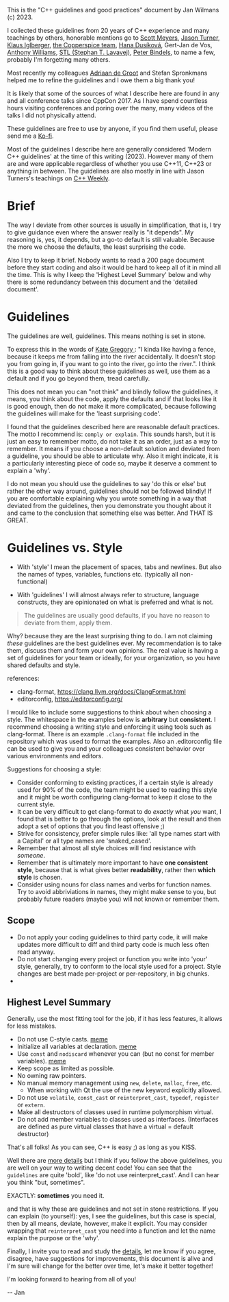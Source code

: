 This is the "C++ guidelines and good practices" document by Jan Wilmans (c) 2023.

I collected these guidelines from 20 years of C++ experience and many teachings by others, honorable mentions go to [Scott Meyers](https://www.youtube.com/watch?v=wQxj20X-tIU), [Jason Turner](https://www.youtube.com/@cppweekly), [Klaus Iglberger](https://www.youtube.com/watch?v=PEcy1vYHb8A), [the Copperspice team](https://www.youtube.com/@CopperSpice), [Hana Dusíková](https://www.youtube.com/watch?v=C9MWAXYdFSY), Gert-Jan de Vos, [Anthony Williams](https://www.youtube.com/watch?v=JvHZ_OECOFU),  [STL (Stephan T. Lavavej)](https://www.youtube.com/watch?v=JhgWFYfdIho), [Peter Bindels](https://www.youtube.com/watch?v=4V9QWHjRPMc), to name a few, probably I'm forgetting many others. 

Most recently my colleagues [Adriaan de Groot](https://github.com/adriaandegroot/) and Stefan Spronkmans helped me to refine the guidelines and I owe them a big thank you!

It is likely that some of the sources of what I describe here are found in any and all conference talks since CppCon 2017. As I have spend countless hours visiting conferences and poring over the many, many videos of the talks I did not physically attend.

These guidelines are free to use by anyone, if you find them useful, please send me a [Ko-fi](https://ko-fi.com/janwilmans).

Most of the guidelines I describe here are generally considered 'Modern C++ guidelines' at the time of this writing (2023). However many of them are and were applicable regardless of whether you use C++11, C++23 or anything in between.
The guidelines are also mostly in line with Jason Turners's teachings on [C++ Weekly](https://www.youtube.com/@cppweekly). 

# Brief

The way I deviate from other sources is usually in simplification, that is, I try to give guidance even where the answer really is "it depends". My reasoning is, yes, it depends, but a go-to default is still valuable. Because the more we choose the defaults, the least surprising the code.

Also I try to keep it brief. Nobody wants to read a 200 page document before they start coding and also it would be hard to keep all of it in mind all the time.
This is why I keep the 'Highest Level Summary' below and why there is some redundancy between this document and the 'detailed document'. 


# Guidelines

The guidelines are well, guidelines. This means nothing is set in stone. 

To express this in the words of [Kate Gregory ](https://www.youtube.com/watch?v=MBRoCdtZOYg): "I kinda like having a fence, because it keeps me from falling into the river accidentally. It doesn't stop you from going in, if you want to go into the river, go into the river.". I think this is a good way to think about these guidelines as well, use them as a default and if you go beyond them, tread carefully.

This does not mean you can "not think" and blindly follow the guidelines, it means, you think about the code, apply the defaults and if that looks like it is good enough, then do not make it more complicated, because following the guidelines will make for the 'least surprising code'.

I found that the guidelines described here are reasonable default practices.
The motto I recommend is: `comply or explain`. This sounds harsh, but it is just an easy to remember motto, do not take it as an order, just as a way to remember. It means if you choose a non-default solution and deviated from a guideline, you should be able to articulate why. Also it might indicate, it is a particularly interesting piece of code so, maybe it deserve a comment to explain a 'why'. 

I do not mean you should use the guidelines to say 'do this or else' but rather the other way around, guidelines should not be followed blindly!
If you are comfortable explaining why you wrote something in a way that deviated from the guidelines, then you 
demonstrate you thought about it and came to the conclusion that something else was better. And THAT IS GREAT.

# Guidelines vs. Style 

- With 'style' I mean the placement of spaces, tabs and newlines. But also the names of types, variables, functions etc. (typically all non-functional)

- With 'guidelines' I will almost always refer to structure, language constructs, they are opinionated on what is preferred and what is not.

> The guidelines are usually good defaults, if you have no reason to deviate from them, apply them. 

Why? because they are the least surprising thing to do.
I am not claiming _these_ guidelines are the best guidelines ever. My recommendation is to take them, discuss them and form your own opinions.
The real value is having a set of guidelines for your team or ideally, for your organization, so you have shared defaults and style.

references:

- clang-format, https://clang.llvm.org/docs/ClangFormat.html 
- editorconfig, https://editorconfig.org/ 

I would like to include some suggestions to think about when choosing a style.
The whitespace in the examples below is **arbitrary** but **consistent**. I recommend choosing a writing style and enforcing it using tools such as clang-format. 
There is an example `.clang-format` file included in the repository which was used to format the examples. Also an .editorconfig file can be used to  give you and your colleagues consistent behavior over various environments and editors.

Suggestions for choosing a style:

- Consider conforming to existing practices, if a certain style is already used for 90% of the code, the team might be used to reading this style and it might be worth configuring clang-format to
  keep it close to the current style.
- It can be very difficult to get clang-format to do _exactly_ what _you_ want, I found that is better to go through the options, look at the result and then adopt a set of options that you find least offensive ;)
- Strive for consistency, prefer simple rules like: 'all type names start with a Capital' or all type names are 'snaked_cased'.
- Remember that almost all style choices will find resistance with _someone_.
- Remember that is ultimately more important to have **one consistent style**, because that is what gives better **readability**, rather then **which style** is chosen.
- Consider using nouns for class names and verbs for function names. Try to avoid abbriviations in names, they might make sense to you, but probably future readers (maybe you) will not known or remember them.

## Scope

- Do not apply your coding guidelines to third party code, it will make updates more difficult to diff and third party code is much less often read anyway.
- Do not start changing every project or function you write into 'your' style, generally, try to conform to the local style used for a project. Style changes are best made per-project or per-repository, in big chunks.
- 
## Highest Level Summary

Generally, use the most fitting tool for the job, if it has less features, it allows for less mistakes.

-   Do not use C-style casts. [meme](https://github.com/janwilmans/guidelines/assets/5933444/27784daa-1ed8-4d75-9482-0e3e2be1aae7)
-   Initialize all variables at declaration. [meme](https://github.com/janwilmans/guidelines/assets/5933444/4592cf74-7957-46e8-8133-0d065bab56d8)
-   Use `const` and `nodiscard` whenever you can (but no const for member variables). [meme](https://github.com/janwilmans/guidelines/assets/5933444/e1f32720-76e9-41d2-a2cd-c7167a6fe881)
-   Keep scope as limited as possible.
-   No owning raw pointers.
-   No manual memory management using `new`, `delete`, `malloc`, `free`, etc.
    -   When working with Qt the use of the new keyword explicitly allowed.
-   Do not use `volatile`, `const_cast` or `reinterpret_cast`, `typedef`, `register` or `extern`.
-   Make all destructors of classes used in runtime polymorphism virtual.
-   Do not add member variables to classes used as interfaces. (Interfaces are defined as pure virtual classes that have a virtual = default destructor)

That's all folks! As you can see, C++ is easy ;) as long as you KISS.

Well there are [more details](guidelines_details.md) but I think if you follow the above guidelines, you are well on your way to writing decent code!
You can see that the `guidelines` are quite 'bold', like 'do not use reinterpret_cast'. 
And I can hear you think "but, sometimes". 

EXACTLY: **sometimes** you need it.

and that is why these are guidelines and not set in stone restrictions.
If you can explain (to yourself): yes, I see the guidelines, but this case is special, then by all means, deviate, however, make it explicit.
You may consider wrapping that `reinterpret_cast` you need into a function and let the name explain the purpose or the 'why'.

Finally, I invite you to read and study the [details](guidelines_details.md), let me know if you agree, disagree, have suggestions for improvements, 
this document is alive and I'm sure will change for the better over time, let's make it better together!

I'm looking forward to hearing from all of you!

-- Jan
